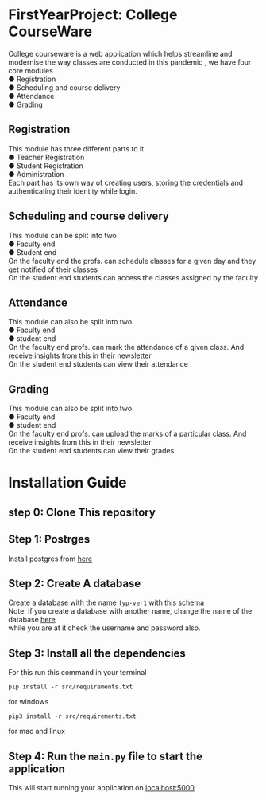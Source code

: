 # FirstYearProject: College CourseWare
College courseware is a web application which helps streamline and modernise the
way classes are conducted in this pandemic , we have four core modules\
  ● Registration\
  ● Scheduling and course delivery\
  ● Attendance\
  ● Grading

## Registration
This module has three different parts to it\
  ● Teacher Registration\
  ● Student Registration\
  ● Administration\
Each part has its own way of creating users, storing the credentials and authenticating
their identity while login.

## Scheduling and course delivery
This module can be split into two\
  ● Faculty end\
  ● Student end\
On the faculty end the profs. can schedule classes for a given day and they get notified
of their classes\
On the student end students can access the classes assigned by the faculty

## Attendance
This module can also be split into two\
  ● Faculty end\
  ● student end\
On the faculty end profs. can mark the attendance of a given class. And receive
insights from this in their newsletter\
On the student end students can view their attendance .

## Grading
This module can also be split into two\
  ● Faculty end\
  ● student end\
On the faculty end profs. can upload the marks of a particular class. And receive
insights from this in their newsletter\
On the student end students can view their grades.

# Installation Guide 
## step 0: Clone This repository
## Step 1: Postrges
Install postgres from [here](https://www.postgresql.org/download/)
## Step 2: Create A database
Create a database with the name `fyp-ver1` with this [schema](src/sql/schema.sql) \
Note: if you create a database with another name, change the name of the database [here](src/DB/db.py)\
while you are at it check the username and password also. 

## Step 3: Install all the dependencies 
For this run this command in your terminal
```
pip install -r src/requirements.txt
```
for windows 
```
pip3 install -r src/requirements.txt
```
for mac and linux
## Step 4: Run the `main.py` file to start the application 
This will start running your application on [localhost:5000](http://localhost:5000/)

